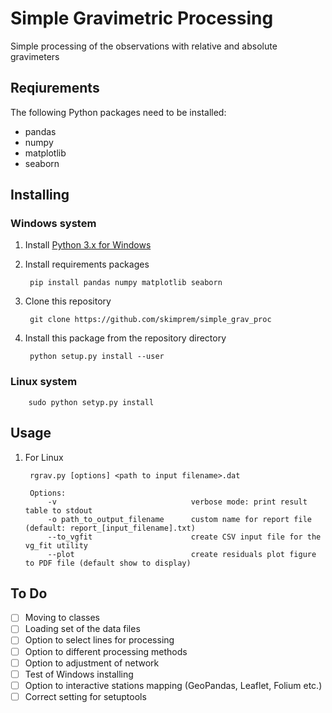 # Simple Gravimetric Processing

Simple processing of the observations with relative and absolute gravimeters

## Reqiurements

The following Python packages need to be installed:

- pandas
- numpy
- matplotlib
- seaborn

## Installing

### Windows system

1. Install [Python 3.x for Windows](https://www.python.org/downloads/windows/)
2. Install requirements packages

        pip install pandas numpy matplotlib seaborn

3. Clone this repository

        git clone https://github.com/skimprem/simple_grav_proc

4. Install this package from the repository directory

        python setup.py install --user

### Linux system

        sudo python setyp.py install

## Usage

1. For Linux

        rgrav.py [options] <path to input filename>.dat

        Options:
            -v                              verbose mode: print result table to stdout
            -o path_to_output_filename      custom name for report file (default: report_[input_filename].txt)
            --to_vgfit                      create CSV input file for the vg_fit utility
            --plot                          create residuals plot figure to PDF file (default show to display)

## To Do

- [ ] Moving to classes
- [ ] Loading set of the data files
- [ ] Option to select lines for processing
- [ ] Option to different processing methods
- [ ] Option to adjustment of network
- [ ] Test of Windows installing
- [ ] Option to interactive stations mapping (GeoPandas, Leaflet, Folium etc.)
- [ ] Correct setting for setuptools